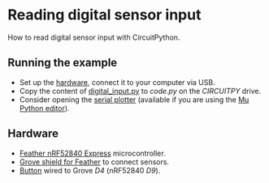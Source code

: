 # Reading digital sensor input
How to read digital sensor input with CircuitPython.

## Running the example
* Set up the [hardware](#Hardware), connect it to your computer via USB.
* Copy the content of [digital_input.py](digital_input.py) to _code.py_ on the _CIRCUITPY_ drive.
* Consider opening the [serial plotter](https://codewith.mu/en/tutorials/1.0/plotter) (available if you are using the [Mu Python editor](https://github.com/fhnw-imvs/fhnw-idb/wiki/Mu-Python-editor)).

## Hardware
* [Feather nRF52840 Express](https://github.com/fhnw-imvs/fhnw-idb/wiki/Feather-nRF52840-Express) microcontroller.
* [Grove shield for Feather](https://github.com/fhnw-imvs/fhnw-idb/wiki/Grove-Adapters#grove-shield-for-feather) to connect sensors.
* [Button](https://github.com/fhnw-imvs/fhnw-idb/wiki/Grove-Sensors#button) wired to Grove _D4_ (nRF52840 _D9_).
